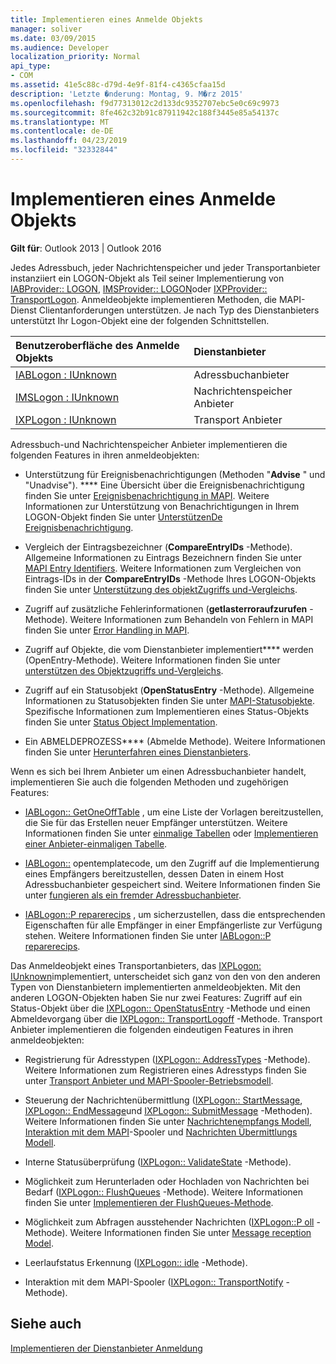 ```yaml
---
title: Implementieren eines Anmelde Objekts
manager: soliver
ms.date: 03/09/2015
ms.audience: Developer
localization_priority: Normal
api_type:
- COM
ms.assetid: 41e5c88c-d79d-4e9f-81f4-c4365cfaa15d
description: 'Letzte �nderung: Montag, 9. M�rz 2015'
ms.openlocfilehash: f9d77313012c2d133dc9352707ebc5e0c69c9973
ms.sourcegitcommit: 8fe462c32b91c87911942c188f3445e85a54137c
ms.translationtype: MT
ms.contentlocale: de-DE
ms.lasthandoff: 04/23/2019
ms.locfileid: "32332844"
---
```

# <a name="implementing-a-logon-object"></a>Implementieren eines Anmelde Objekts

  
  
**Gilt für**: Outlook 2013 | Outlook 2016 
  
Jedes Adressbuch, jeder Nachrichtenspeicher und jeder Transportanbieter instanziiert ein LOGON-Objekt als Teil seiner Implementierung von [IABProvider:: LOGON](iabprovider-logon.md), [IMSProvider:: LOGON](imsprovider-logon.md)oder [IXPProvider:: TransportLogon](ixpprovider-transportlogon.md). Anmeldeobjekte implementieren Methoden, die MAPI-Dienst Clientanforderungen unterstützen. Je nach Typ des Dienstanbieters unterstützt Ihr Logon-Objekt eine der folgenden Schnittstellen. 
  
|**Benutzeroberfläche des Anmelde Objekts**|**Dienstanbieter**|
|:-----|:-----|
|[IABLogon : IUnknown](iablogoniunknown.md) <br/> |Adressbuchanbieter  <br/> |
|[IMSLogon : IUnknown](imslogoniunknown.md) <br/> |Nachrichtenspeicher Anbieter  <br/> |
|[IXPLogon : IUnknown](ixplogoniunknown.md) <br/> |Transport Anbieter  <br/> |
   
Adressbuch-und Nachrichtenspeicher Anbieter implementieren die folgenden Features in ihren anmeldeobjekten:
  
- Unterstützung für Ereignisbenachrichtigungen (Methoden "**Advise** " und "Unadvise"). **** Eine Übersicht über die Ereignisbenachrichtigung finden Sie unter [Ereignisbenachrichtigung in MAPI](event-notification-in-mapi.md). Weitere Informationen zur Unterstützung von Benachrichtigungen in Ihrem LOGON-Objekt finden Sie unter [UnterstützenDe Ereignisbenachrichtigung](supporting-event-notification.md). 
    
- Vergleich der Eintragsbezeichner (**CompareEntryIDs** -Methode). Allgemeine Informationen zu Eintrags Bezeichnern finden Sie unter [MAPI Entry Identifiers](mapi-entry-identifiers.md). Weitere Informationen zum Vergleichen von Eintrags-IDs in der **CompareEntryIDs** -Methode Ihres LOGON-Objekts finden Sie unter [Unterstützung des objektZugriffs und-Vergleichs](supporting-object-access-and-comparison.md).
    
- Zugriff auf zusätzliche Fehlerinformationen (**getlasterroraufzurufen** -Methode). Weitere Informationen zum Behandeln von Fehlern in MAPI finden Sie unter [Error Handling in MAPI](error-handling-in-mapi.md). 
    
- Zugriff auf Objekte, die vom Dienstanbieter implementiert**** werden (OpenEntry-Methode). Weitere Informationen finden Sie unter [unterstützen des Objektzugriffs und-Vergleichs](supporting-object-access-and-comparison.md).
    
- Zugriff auf ein Statusobjekt (**OpenStatusEntry** -Methode). Allgemeine Informationen zu Statusobjekten finden Sie unter [MAPI-Statusobjekte](mapi-status-objects.md). Spezifische Informationen zum Implementieren eines Status-Objekts finden Sie unter [Status Object Implementation](status-object-implementation.md).
    
- Ein ABMELDEPROZESS**** (Abmelde Methode). Weitere Informationen finden Sie unter [Herunterfahren eines Dienstanbieters](shutting-down-a-service-provider.md).
    
Wenn es sich bei Ihrem Anbieter um einen Adressbuchanbieter handelt, implementieren Sie auch die folgenden Methoden und zugehörigen Features:
  
- [IABLogon:: GetOneOffTable](iablogon-getoneofftable.md) , um eine Liste der Vorlagen bereitzustellen, die Sie für das Erstellen neuer Empfänger unterstützen. Weitere Informationen finden Sie unter [einmalige Tabellen](one-off-tables.md) oder [Implementieren einer Anbieter-einmaligen Tabelle](implementing-a-provider-one-off-table.md).
    
- [IABLogon::](iablogon-opentemplateid.md) opentemplatecode, um den Zugriff auf die Implementierung eines Empfängers bereitzustellen, dessen Daten in einem Host Adressbuchanbieter gespeichert sind. Weitere Informationen finden Sie unter [fungieren als ein fremder Adressbuchanbieter](acting-as-a-foreign-address-book-provider.md). 
    
- [IABLogon::P reparerecips](iablogon-preparerecips.md) , um sicherzustellen, dass die entsprechenden Eigenschaften für alle Empfänger in einer Empfängerliste zur Verfügung stehen. Weitere Informationen finden Sie unter [IABLogon::P reparerecips](iablogon-preparerecips.md). 
    
Das Anmeldeobjekt eines Transportanbieters, das [IXPLogon: IUnknown](ixplogoniunknown.md)implementiert, unterscheidet sich ganz von den von den anderen Typen von Dienstanbietern implementierten anmeldeobjekten. Mit den anderen LOGON-Objekten haben Sie nur zwei Features: Zugriff auf ein Status-Objekt über die [IXPLogon:: OpenStatusEntry](ixplogon-openstatusentry.md) -Methode und einen Abmeldevorgang über die [IXPLogon:: TransportLogoff](ixplogon-transportlogoff.md) -Methode. Transport Anbieter implementieren die folgenden eindeutigen Features in ihren anmeldeobjekten: 
  
- Registrierung für Adresstypen ([IXPLogon:: AddressTypes](ixplogon-addresstypes.md) -Methode). Weitere Informationen zum Registrieren eines Adresstyps finden Sie unter [Transport Anbieter und MAPI-Spooler-Betriebsmodell](transport-provider-and-mapi-spooler-operational-model.md).
    
- Steuerung der Nachrichtenübermittlung ([IXPLogon:: StartMessage](ixplogon-startmessage.md), [IXPLogon:: EndMessage](ixplogon-endmessage.md)und [IXPLogon:: SubmitMessage](ixplogon-submitmessage.md) -Methoden). Weitere Informationen finden Sie unter [Nachrichtenempfangs Modell](message-reception-model.md), [Interaktion mit dem MAPI](interacting-with-the-mapi-spooler.md)-Spooler und [Nachrichten Übermittlungs Modell](message-submission-model.md).
    
- Interne Statusüberprüfung ([IXPLogon:: ValidateState](ixplogon-validatestate.md) -Methode). 
    
- Möglichkeit zum Herunterladen oder Hochladen von Nachrichten bei Bedarf ([IXPLogon:: FlushQueues](ixplogon-flushqueues.md) -Methode). Weitere Informationen finden Sie unter [Implementieren der FlushQueues-Methode](implementing-the-flushqueues-method.md).
    
- Möglichkeit zum Abfragen ausstehender Nachrichten ([IXPLogon::P oll](ixplogon-poll.md) -Methode). Weitere Informationen finden Sie unter [Message reception Model](message-reception-model.md).
    
- Leerlaufstatus Erkennung ([IXPLogon:: idle](ixplogon-idle.md) -Methode). 
    
- Interaktion mit dem MAPI-Spooler ([IXPLogon:: TransportNotify](ixplogon-transportnotify.md) -Methode). 
    
## <a name="see-also"></a>Siehe auch



[Implementieren der Dienstanbieter Anmeldung](implementing-service-provider-logon.md)

